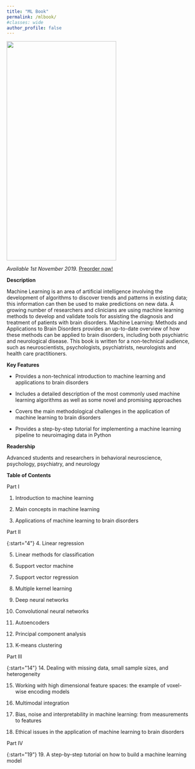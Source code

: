 ```yaml
---
title: "ML Book"
permalink: /mlbook/
#classes: wide
author_profile: false
---
```


<img src="https://raw.githubusercontent.com/MLMH-Lab/mlmh-lab.github.io/master/assets/images/book/cover.png" data-canonical-src="https://raw.githubusercontent.com/MLMH-Lab/mlmh-lab.github.io/master/assets/images/book/cover.png" width="300" height="600" />

*Available 1st November 2019.* [Preorder now!](https://www.elsevier.com/books/machine-learning/mechelli/978-0-12-815739-8)


**Description**


Machine Learning is an area of artificial intelligence involving the development of algorithms to discover trends and patterns in existing data; this information can then be used to make predictions on new data. A growing number of researchers and clinicians are using machine learning methods to develop and validate tools for assisting the diagnosis and treatment of patients with brain disorders. Machine Learning: Methods and Applications to Brain Disorders provides an up-to-date overview of how these methods can be applied to brain disorders, including both psychiatric and neurological disease. This book is written for a non-technical audience, such as neuroscientists, psychologists, psychiatrists, neurologists and health care practitioners.

**Key Features**

- Provides a non-technical introduction to machine learning and applications to brain disorders

- Includes a detailed description of the most commonly used machine learning algorithms as well as some novel and promising approaches

- Covers the main methodological challenges in the application of machine learning to brain disorders

- Provides a step-by-step tutorial for implementing a machine learning pipeline to neuroimaging data in Python

**Readership**

Advanced students and researchers in behavioral neuroscience, psychology, psychiatry, and neurology

**Table of Contents**

Part I

  1. Introduction to machine learning

  2. Main concepts in machine learning

  3. Applications of machine learning to brain disorders

Part II

{:start="4"}
  4. Linear regression

  5. Linear methods for classification

  6. Support vector machine

  7. Support vector regression

  8. Multiple kernel learning

  9. Deep neural networks

  10. Convolutional neural networks

  11. Autoencoders

  12. Principal component analysis

  13. K-means clustering

Part III

{:start="14"}
  14. Dealing with missing data, small sample sizes, and heterogeneity

  15. Working with high dimensional feature spaces: the example of voxel-wise encoding models

  16. Multimodal integration

  17. Bias, noise and interpretability in machine learning: from measurements to features

  18. Ethical issues in the application of machine learning to brain disorders

Part IV

{:start="19"}
  19. A step-by-step tutorial on how to build a machine learning model
